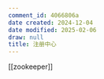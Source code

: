 ```yaml
---
comment_id: 4066806a
date created: 2024-12-04
date modified: 2025-02-06
draw: null
title: 注册中心
---
```

[[zookeeper]]
